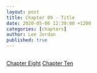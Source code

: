 ```yaml
---
layout: post
title: Chapter 09 - Title
date: 2020-05-06 12:39:00 +1200
categories: [chapters]
author: Lee Jordan
published: true
---
```


<h2></h2>


<div class="pagination">
    <a class="pagination-item older" href="https://single.geraldleejordan.com/chapter-08/">Chapter Eight</a>
      <a class="pagination-item newer" href="https://single.geraldleejordan.com/chapter-10/">Chapter Ten</a>
</div>
